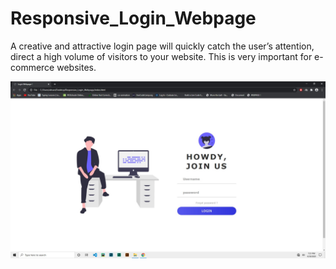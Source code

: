 # Responsive_Login_Webpage
 A creative and attractive login page will quickly catch the user’s attention, direct a high volume of visitors to your website. This is very important for e-commerce websites.

 ![alt text](https://github.com/AhsanParadise/Responsive_Login_Webpage/blob/master/ScreenShot.jpg?raw=true)

